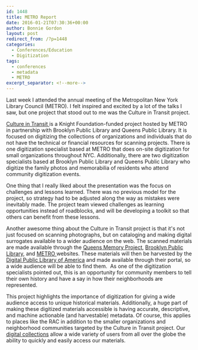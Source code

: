 ```yaml
---
id: 1448
title: METRO Report
date: 2016-01-21T07:30:36+00:00
author: Bonnie Gordon
layout: post
redirect_from: /?p=1448
categories:
  - Conferences/Education
  - Digitization
tags:
  - conferences
  - metadata
  - METRO
excerpt_separator: <!--more-->
---
```

Last week I attended the annual meeting of the Metropolitan New York Library Council (METRO). I felt inspired and excited by a lot of the talks I saw, but one project that stood out to me was the Culture in Transit project.<!--more-->

[Culture in Transit ](http://www.mnylc.org/cit/)is a Knight Foundation-funded project hosted by METRO in partnership with Brooklyn Public Library and Queens Public Library. It is focused on digitizing the collections of organizations and individuals that do not have the technical or financial resources for scanning projects. There is one digitization specialist based at METRO that does on-site digitization for small organizations throughout NYC. Additionally, there are two digitization specialists based at Brooklyn Public Library and Queens Public Library who digitize the family photos and memorabilia of residents who attend community digitization events.

One thing that I really liked about the presentation was the focus on challenges and lessons learned. There was no previous model for the project, so strategy had to be adjusted along the way as mistakes were inevitably made. The project team viewed challenges as learning opportunities instead of roadblocks, and will be developing a toolkit so that others can benefit from these lessons.

Another awesome thing about the Culture in Transit project is that it's not just focused on scanning photographs, but on cataloging and making digital surrogates available to a wider audience on the web. The scanned materials are made available through the [Queens Memory Project](http://www.queensmemory.org/), [Brooklyn Public Library](http://www.bklynlibrary.org/), and [METRO ](http://dcmny.org/)websites. These materials will then be harvested by the [Digital Public Library of America](http://dp.la/) and made available through their portal, so a wide audience will be able to find them.  As one of the digitization specialists pointed out, this is an opportunity for community members to tell their own history and have a say in how their neighborhoods are represented.

This project highlights the importance of digitization for giving a wide audience access to unique historical materials. Additionally, a huge part of making these digitized materials accessible is having accurate, descriptive, and machine actionable (and harvestable) metadata. Of course, this applies to places like the RAC in addition to the smaller organizations and neighborhood communities targeted by the Culture in Transit project. Our [digital collections](http://dimes.rockarch.org/xtf/search?sort=title&browse-all=yes;level=file;type=dao) allow a wide variety of users from all over the globe the ability to quickly and easily access our materials.
